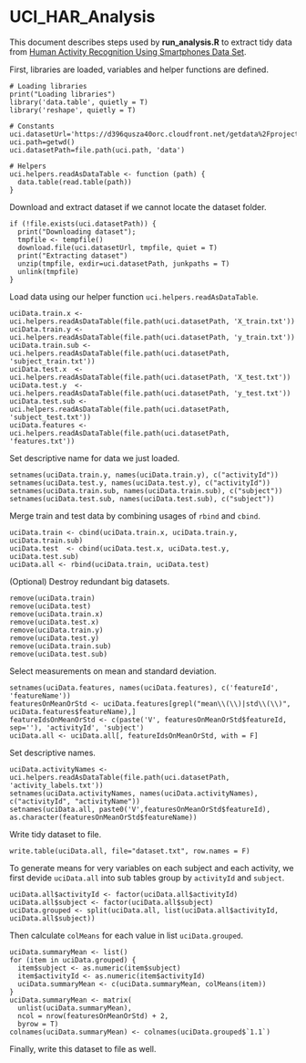# UCI_HAR_Analysis

This document describes steps used by **run_analysis.R** to extract tidy data from [Human Activity Recognition Using Smartphones Data Set](http://archive.ics.uci.edu/ml/datasets/Human+Activity+Recognition+Using+Smartphones).

First, libraries are loaded, variables and helper functions are defined.

```
# Loading libraries
print("Loading libraries")
library('data.table', quietly = T)
library('reshape', quietly = T)

# Constants
uci.datasetUrl='https://d396qusza40orc.cloudfront.net/getdata%2Fprojectfiles%2FUCI%20HAR%20Dataset.zip'
uci.path=getwd()
uci.datasetPath=file.path(uci.path, 'data')

# Helpers
uci.helpers.readAsDataTable <- function (path) {
  data.table(read.table(path))
}
```

Download and extract dataset if we cannot locate the dataset folder.

```
if (!file.exists(uci.datasetPath)) {
  print("Downloading dataset");
  tmpfile <- tempfile()
  download.file(uci.datasetUrl, tmpfile, quiet = T)
  print("Extracting dataset")
  unzip(tmpfile, exdir=uci.datasetPath, junkpaths = T)
  unlink(tmpfile)
}
```

Load data using our helper function `uci.helpers.readAsDataTable`.

```
uciData.train.x <- uci.helpers.readAsDataTable(file.path(uci.datasetPath, 'X_train.txt'))
uciData.train.y <- uci.helpers.readAsDataTable(file.path(uci.datasetPath, 'y_train.txt'))
uciData.train.sub <- uci.helpers.readAsDataTable(file.path(uci.datasetPath, 'subject_train.txt'))
uciData.test.x  <- uci.helpers.readAsDataTable(file.path(uci.datasetPath, 'X_test.txt'))
uciData.test.y  <- uci.helpers.readAsDataTable(file.path(uci.datasetPath, 'y_test.txt'))
uciData.test.sub <- uci.helpers.readAsDataTable(file.path(uci.datasetPath, 'subject_test.txt'))
uciData.features <- uci.helpers.readAsDataTable(file.path(uci.datasetPath, 'features.txt'))
```

Set descriptive name for data we just loaded.

```
setnames(uciData.train.y, names(uciData.train.y), c("activityId"))
setnames(uciData.test.y, names(uciData.test.y), c("activityId"))
setnames(uciData.train.sub, names(uciData.train.sub), c("subject"))
setnames(uciData.test.sub, names(uciData.test.sub), c("subject"))
```

Merge train and test data by combining usages of `rbind` and `cbind`.

```
uciData.train <- cbind(uciData.train.x, uciData.train.y, uciData.train.sub)
uciData.test  <- cbind(uciData.test.x, uciData.test.y, uciData.test.sub)
uciData.all <- rbind(uciData.train, uciData.test)
```

(Optional) Destroy redundant big datasets.

```
remove(uciData.train)
remove(uciData.test)
remove(uciData.train.x)
remove(uciData.test.x)
remove(uciData.train.y)
remove(uciData.test.y)
remove(uciData.train.sub)
remove(uciData.test.sub)
```

Select measurements on mean and standard deviation.

```
setnames(uciData.features, names(uciData.features), c('featureId', 'featureName'))
featuresOnMeanOrStd <- uciData.features[grepl("mean\\(\\)|std\\(\\)", uciData.features$featureName),]
featureIdsOnMeanOrStd <- c(paste('V', featuresOnMeanOrStd$featureId, sep=''), 'activityId', 'subject')
uciData.all <- uciData.all[, featureIdsOnMeanOrStd, with = F]
```

Set descriptive names.

```
uciData.activityNames <- uci.helpers.readAsDataTable(file.path(uci.datasetPath, 'activity_labels.txt'))
setnames(uciData.activityNames, names(uciData.activityNames), c("activityId", "activityName"))
setnames(uciData.all, paste0('V',featuresOnMeanOrStd$featureId), as.character(featuresOnMeanOrStd$featureName))
```

Write tidy dataset to file.

```
write.table(uciData.all, file="dataset.txt", row.names = F)
```

To generate means for very variables on each subject and each activity, we first devide `uciData.all` into sub tables group by `activityId` and `subject`.

```
uciData.all$activityId <- factor(uciData.all$activityId)
uciData.all$subject <- factor(uciData.all$subject)
uciData.grouped <- split(uciData.all, list(uciData.all$activityId, uciData.all$subject))
```

Then calculate `colMeans` for each value in list `uciData.grouped`.

```
uciData.summaryMean <- list()
for (item in uciData.grouped) {
  item$subject <- as.numeric(item$subject)
  item$activityId <- as.numeric(item$activityId)
  uciData.summaryMean <- c(uciData.summaryMean, colMeans(item))
}
uciData.summaryMean <- matrix(
  unlist(uciData.summaryMean),
  ncol = nrow(featuresOnMeanOrStd) + 2,
  byrow = T)
colnames(uciData.summaryMean) <- colnames(uciData.grouped$`1.1`)
```

Finally, write this dataset to file as well.